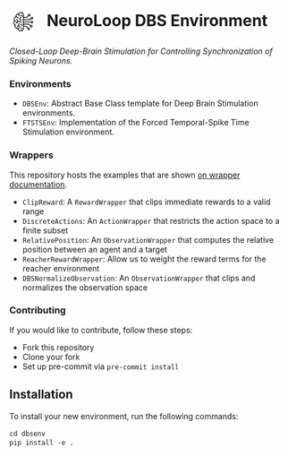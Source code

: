 # <img src="./docs/images/ftsts-logo.png" alt="Logo" width="50" style="vertical-align: middle; margin-right: 10px;"> NeuroLoop DBS Environment

_Closed-Loop Deep-Brain Stimulation for Controlling Synchronization of Spiking Neurons._

### Environments

- `DBSEnv`: Abstract Base Class template for Deep Brain Stimulation environments.
- `FTSTSEnv`: Implementation of the Forced Temporal-Spike Time Stimulation environment.

### Wrappers

This repository hosts the examples that are shown [on wrapper documentation](https://gymnasium.farama.org/api/wrappers/).

- `ClipReward`: A `RewardWrapper` that clips immediate rewards to a valid range
- `DiscreteActions`: An `ActionWrapper` that restricts the action space to a finite subset
- `RelativePosition`: An `ObservationWrapper` that computes the relative position between an agent and a target
- `ReacherRewardWrapper`: Allow us to weight the reward terms for the reacher environment
- `DBSNormalizeObservation`: An `ObservationWrapper` that clips and normalizes the observation space

### Contributing

If you would like to contribute, follow these steps:

- Fork this repository
- Clone your fork
- Set up pre-commit via `pre-commit install`

## Installation

To install your new environment, run the following commands:

```{shell}
cd dbsenv
pip install -e .
```
